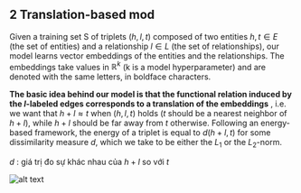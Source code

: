 ## 2 Translation-based mod


Given a training set S of triplets $(h, l, t)$ composed of two entities $h, t ∈ E$ (the set of entities) and a
relationship $l ∈ L$ (the set of relationships), our model learns vector embeddings of the entities and
the relationships. The embeddings take values in $\mathbb{R}^k$ (k is a model hyperparameter) and are denoted
with the same letters, in boldface characters. 

**The basic idea behind our model is that the functional relation induced by the $l$-labeled edges corresponds to a translation of the embeddings**
, i.e. we want that $h + l ≈ t$ when $(h, l, t)$ holds ($t$ should be a nearest neighbor of $h + l$), while $h + l$ should be
far away from $t$ otherwise. Following an energy-based framework, the energy of a triplet is equal to $d(h + l, t)$ for some dissimilarity measure $d$, which we take to be either the $L_1$ or the $L_2$-norm.

$d$ : giá trị đo sự khác nhau của $h + l$ so với $t$




![alt text](/img/TransE/TransE_alg.png)

